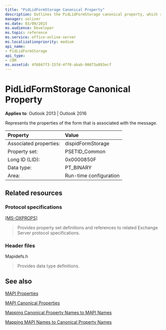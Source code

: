 ```yaml
---
title: "PidLidFormStorage Canonical Property"
description: Outlines the PidLidFormStorage canonical property, which represents the properties of the form that is associated with the message.
manager: soliver
ms.date: 03/09/2015
ms.audience: Developer
ms.topic: reference
ms.service: office-online-server
ms.localizationpriority: medium
api_name:
- PidLidFormStorage
api_type:
- COM
ms.assetid: 4f6847f3-157d-4ff0-abab-90d73a893ecf
---
```


# PidLidFormStorage Canonical Property

  
  
**Applies to**: Outlook 2013 | Outlook 2016 
  
Represents the properties of the form that is associated with the message.
  
|Property|Value|
|:-----|:-----|
|Associated properties:  <br/> |dispidFormStorage  <br/> |
|Property set:  <br/> |PSETID_Common  <br/> |
|Long ID (LID):  <br/> |0x0000850F  <br/> |
|Data type:  <br/> |PT_BINARY  <br/> |
|Area:  <br/> |Run-time configuration  <br/> |
   
## Related resources

### Protocol specifications

[[MS-OXPROPS]](https://msdn.microsoft.com/library/f6ab1613-aefe-447d-a49c-18217230b148%28Office.15%29.aspx)
  
> Provides property set definitions and references to related Exchange Server protocol specifications.
    
### Header files

Mapidefs.h
  
> Provides data type definitions.
    
## See also



[MAPI Properties](mapi-properties.md)
  
[MAPI Canonical Properties](mapi-canonical-properties.md)
  
[Mapping Canonical Property Names to MAPI Names](mapping-canonical-property-names-to-mapi-names.md)
  
[Mapping MAPI Names to Canonical Property Names](mapping-mapi-names-to-canonical-property-names.md)

